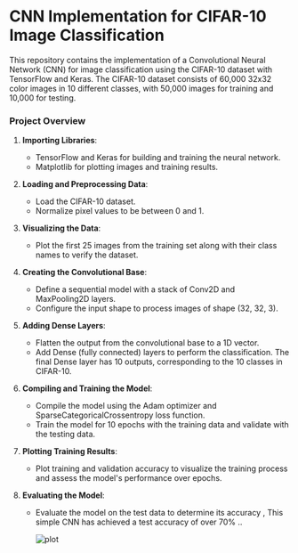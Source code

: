 # CNN Implementation for CIFAR-10 Image Classification




This repository contains the implementation of a Convolutional Neural Network (CNN) for image classification using the CIFAR-10 dataset with TensorFlow and Keras. The CIFAR-10 dataset consists of 60,000 32x32 color images in 10 different classes, with 50,000 images for training and 10,000 for testing.

### Project Overview

1. **Importing Libraries**:
   - TensorFlow and Keras for building and training the neural network.
   - Matplotlib for plotting images and training results.

2. **Loading and Preprocessing Data**:
   - Load the CIFAR-10 dataset.
   - Normalize pixel values to be between 0 and 1.

3. **Visualizing the Data**:
   - Plot the first 25 images from the training set along with their class names to verify the dataset.

4. **Creating the Convolutional Base**:
   - Define a sequential model with a stack of Conv2D and MaxPooling2D layers.
   - Configure the input shape to process images of shape (32, 32, 3).

5. **Adding Dense Layers**:
   - Flatten the output from the convolutional base to a 1D vector.
   - Add Dense (fully connected) layers to perform the classification. The final Dense layer has 10 outputs, corresponding to the 10 classes in CIFAR-10.

6. **Compiling and Training the Model**:
   - Compile the model using the Adam optimizer and SparseCategoricalCrossentropy loss function.
   - Train the model for 10 epochs with the training data and validate with the testing data.

7. **Plotting Training Results**:
   - Plot training and validation accuracy to visualize the training process and assess the model's performance over epochs.

8. **Evaluating the Model**:
   - Evaluate the model on the test data to determine its accuracy , This simple CNN has achieved a test accuracy of over 70% ..

     ![plot](https://github.com/user-attachments/assets/46d1ccab-8d5b-447c-a47d-36b43098e9c7)

